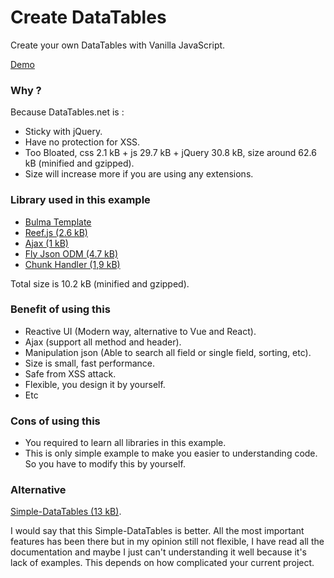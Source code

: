 # Create DataTables
Create your own DataTables with Vanilla JavaScript.

[Demo](https://jsfiddle.net/aalfiann/d0kpbwzt/31/)

### Why ?
Because DataTables.net is :
- Sticky with jQuery.
- Have no protection for XSS.
- Too Bloated, css 2.1 kB + js 29.7 kB + jQuery 30.8 kB, size around 62.6 kB (minified and gzipped).
- Size will increase more if you are using any extensions.

### Library used in this example
- [Bulma Template](https://github.com/BulmaTemplates/bulma-templates/blob/master/templates/hero.html)
- [Reef.js (2.6 kB)](https://github.com/cferdinandi/reef)  
- [Ajax (1 kB)](https://github.com/fdaciuk/ajax)
- [Fly Json ODM (4.7 kB)](https://github.com/aalfiann/fly-json-odm)
- [Chunk Handler (1,9 kB)](https://github.com/aalfiann/chunk-handler)

Total size is 10.2 kB (minified and gzipped).

### Benefit of using this
- Reactive UI (Modern way, alternative to Vue and React).
- Ajax (support all method and header).
- Manipulation json (Able to search all field or single field, sorting, etc).
- Size is small, fast performance.
- Safe from XSS attack.
- Flexible, you design it by yourself.
- Etc

### Cons of using this
- You required to learn all libraries in this example.
- This is only simple example to make you easier to understanding code. So you have to modify this by yourself.

### Alternative
[Simple-DataTables (13 kB)](https://github.com/fiduswriter/Simple-DataTables).

I would say that this Simple-DataTables is better. All the most important features has been there but in my opinion still not flexible, I have read all the documentation and maybe I just can't understanding it well because it's lack of examples. This depends on how complicated your current project.
